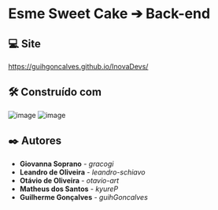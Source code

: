 # Esme Sweet Cake ➔ Back-end

## 💻 Site

<https://guihgoncalves.github.io/InovaDevs/>

## 🛠️ Construído com

![image](https://github.com/user-attachments/assets/fea11cb5-19bc-409e-b552-98c0d7605a1d)
![image](https://github.com/user-attachments/assets/81058cdd-2308-4479-8bf0-33a5cbdcbbe7)

## ✒️ Autores

* **Giovanna Soprano** - *gracogi* 
* **Leandro de Oliveira** - *leandro-schiavo*
* **Otávio de Oliveira** - *otavio-art*
* **Matheus dos Santos** - *kyureP*
* **Guilherme Gonçalves** - *guihGoncalves*


